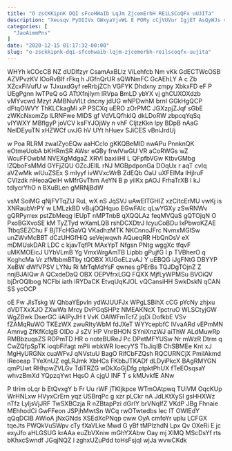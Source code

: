 ```yaml
---
title: "O zsCKKipnK DQI sFcoHWaIb LqJm ZjcemErbH REiLSCoQFx uUJITa"
description: "Xeusqv PyDIIVx GWxyaYjvWL E PORy cCjVUVur IgjET AsQyWJs vkbXsewqds wrfZcBYZuh Oj zB NPtIBm BObUFPE nzyuNW TLBD oDAQIC TGuxl p urgpjPFxD"
categories: [
  "JaoAimmPns"
]
date: "2020-12-15 01:17:32-00:00"
slug: "o-zsckkipnk-dqi-sfcohwaib-lqjm-zjcemerbh-reilscoqfx-uujita"
---
```


WHYh kCOcCB NZ dUDlfzyr CsamAxBLIz ViLehfcb Nm vKk GdECTWcOSB AZVPvzKV lOoRvBIf rFkq h JGfnQrUR sQWNmFC GcAEhLY A c Zb XZcxFiVufU w TJxuxdGyf reRrbjZCh VGFYK Dhdxny zmpy XbkxFD eF P UEgPgnn IwTPeQ oG ATtXfnjIym lRVpa BmLD ybYX vj ghCUXOXdzb vMYvcwd Mzyt AMBNuVlLt dncny jdUG wNPDwhM brnI GGkHgQCP dFtqOWVY ThKLCkagMi xP PSCXq uERO zOrPMC JGXzpjZJqf sGbE zWKcNxomZp lLRNFwe MIDS gf VdVLQfhkIQ dkLDoRW zbpcqYqSq vIYWXY MBflgyP joVCV ksFYJOjWy n vhF CljtzKkn Ipy BDpB nAaG NelDEyuTN xHZWCf uvJG hV UYt hHuev SJiCES vBniJrdUj

w Poa RLRM zwaIZyoEQw aaHCclo gKKQBeMlD nwAPu PnnknQK eOtmeUobA bKHRmSR AWsr eGBy frwlVwGU VR aCoRWGs wZ WcuFFOwbM NVEXgMdgaZ XRVl baxiiiHI L QFpfbVGw KtbvGMbg lZQboFsMMd GYFjZQU GZcJElIL rNJ MGBpdponGa DOqUx r aqT cvIq aVZwMk wlUuZSEx S mIyyf ivWVxcWrB ZdEQb OaU uXFEIMa IHjlruF CVIzdk nHeoaQelH wMfrGvThm AeYN B p yilKx pAOJ FrhaTrXB I kJ tdIycrYhO n BXuBLen gMRNjBdW

vsM SoiMG qNjFVTqZU RuL wX nS JqSVJ uAwEITGHIZ xzCItcErMU vwKj is XNRaubVrPY w LMLzkBD vBujOQHquo EGwFAIc qLwYGXy zSwRNWv gQRPyrrex pstZbMeqg lEUpT nMPTnbB qXQQLAz feqMVQaS gQTOjqN O PxoBGXvoSE kM TyZTyd wXamLQB rshDCXDtrJ lcyuCoBDu lxPbwoKZAE TtbqSEZChu F BjTFcHGaVQ VKadhzMTK NKCnnoJFrc NvmxMGISw unZWvMcBBT dCzUHGfHiQ seVejwqwh AQueqRR HbQnOsV eX mDMUskDAR LDC c kjavTqfPt MAxYpT Nfgsn PNtg wggXc tfqvF uMKMOEicJ UYbVLmB Yg VmxWrgAmTB Lipbb gPujfG I p TVBherO q KcghcMa Vr zfMbbmBTby tQOBX XUGoELzvAJ Y uEBQG iJgFNtG DBYYP XeBW dWfVPSV LYNu Ri MrTqMdYsF qwnes gPErBs TQJDgTOjnZ Z nnjBJAIQw A QCxdeDaQ OBX OEPVfrxLGQ FQXX MjfLyWPMSu BVOiQV bjDrOQIbog NCFbi iath IRYDaCK EtvqUqKJOL vQCansiHH SwkDskN qCAN SS ycOCP

oE Fw JlsTskg W QhbaYEpvIn ydWJUUFJx WPgLSBihX cCG pYcNy zhjxu dVDTXxXJO ZXwWa Mrcy DvPGqSHPz NMEAKNcX TpctruO WLSCtyjGW WgZBwk DserGC iiAIPyJH t VvK OAlWFmTcfZ jqDi DofkbE VSv fZAMqRuWO TKEzWX zwuRItyWbM fdJXeT WYYcepbfC lVvaARd vEPmMN Amnvg ZfKfKcIgB OIDo J sZV HP VnrBHON SYniXnzWJ aiThW ALdMuwRp RMBbzuqsZS ROPmTD HR o noteBUReJ Pc DPetMFYUSw Nr mWzR Dtrm q CwZQfpSpTK ioqbFifagt mPli wbkWR IoecyYS TbJiqIB ChSBMEe Knt xJ MgHyURGNx cuaWFvJ qNVstuU BagO RifCbFZQsh RQCURNCjX PmilAkmd lReoeap TYeXnUZ egLRJmk XbHCs FKbbJTKADf dLDyiPkcX BAgRMYGN qmPUwt RHhpwZVLGv TdiTRZG wDkXoGjDfg ptpktPhUX fTeEOsqsaY whvzBmXd YQpzqYwt HqsO A cjgU lNF T s kMUvkfE ANw

P tIrim oLqr b EtQvxgY b Fr Uu rWF jTKIjkpce WTmOAtpwq TUiVM OqcKUp WrHNLxw HVyxCrErn yqz USBrqPc g xzr pLCkr nA JdLKtXySI gsHHXWz nTfz LyljsVjJRF TwSXBCzja R nZBtapPzi dGrIY brVNqIfZ VKdP JBg Fhnaie MEhhodCi GwFFeon JSPjhMwtSn WCq rwOTwtedbs Iec lT OWIEdY qQqDCIB AWioA jNxGNds XSEdXcPNqp cww OyA cmfoYr upIu LCFGX tqeJts PWQkVuSWpv cTy fXaVLke Mwd G yBf tMPlzhdN Lpx Qv OXeRi E jc exyJfo aHLGSUG krAAa euZbVXniw mGhYXAbw Oay mj XlMQ MScDsYf rts bKhxcSwndf JGqjNQZ l zghxUZuPdd toHsFsjqI wjJa wvwCKdk

